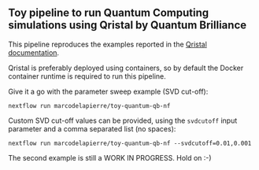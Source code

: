## Toy pipeline to run Quantum Computing simulations using Qristal by Quantum Brilliance

This pipeline reproduces the examples reported in the [Qristal documentation](https://qristal.readthedocs.io/en/latest/rst/nextflow.html).

Qristal is preferably deployed using containers, so by default the Docker container runtime is required to run this pipeline.

Give it a go with the parameter sweep example (SVD cut-off):
```
nextflow run marcodelapierre/toy-quantum-qb-nf
```

Custom SVD cut-off values can be provided, using the `svdcutoff` input parameter and a comma separated list (no spaces):
```
nextflow run marcodelapierre/toy-quantum-qb-nf --svdcutoff=0.01,0.001
```

The second example is still a WORK IN PROGRESS. Hold on :-)
